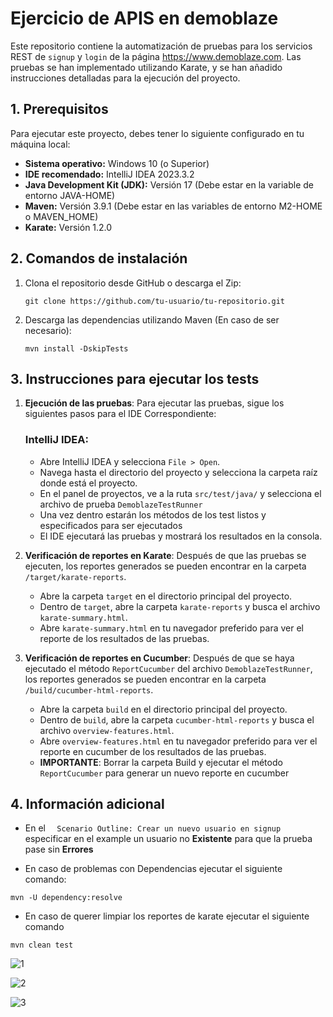 
# Ejercicio de APIS en demoblaze

Este repositorio contiene la automatización de pruebas para los servicios REST de `signup` y `login` de la página https://www.demoblaze.com. 
Las pruebas se han implementado utilizando Karate, y se han añadido instrucciones detalladas para la ejecución del proyecto.

## 1. Prerequisitos

Para ejecutar este proyecto, debes tener lo siguiente configurado en tu máquina local:

- **Sistema operativo:**  Windows 10 (o Superior)
- **IDE recomendado:** IntelliJ IDEA 2023.3.2
- **Java Development Kit (JDK):** Versión 17 (Debe estar en la variable de entorno JAVA-HOME)
- **Maven:** Versión 3.9.1 (Debe estar en las variables de entorno M2-HOME o MAVEN_HOME)
- **Karate:** Versión 1.2.0

## 2. Comandos de instalación

1. Clona el repositorio desde GitHub o descarga el Zip:
   ```
   git clone https://github.com/tu-usuario/tu-repositorio.git
   ```
2. Descarga las dependencias utilizando Maven (En caso de ser necesario):
   ```
   mvn install -DskipTests
   ```

## 3. Instrucciones para ejecutar los tests

1. **Ejecución de las pruebas**:
   Para ejecutar las pruebas, sigue los siguientes pasos para el IDE Correspondiente:

   ### IntelliJ IDEA:
   - Abre IntelliJ IDEA y selecciona `File > Open`.
   - Navega hasta el directorio del proyecto y selecciona la carpeta raíz donde está el proyecto.
   - En el panel de proyectos, ve a la ruta `src/test/java/` y selecciona el archivo de prueba `DemoblazeTestRunner`
   - Una vez dentro estarán los métodos de los test listos y especificados para ser ejecutados
   - El IDE ejecutará las pruebas y mostrará los resultados en la consola.

2. **Verificación de reportes en Karate**:
   Después de que las pruebas se ejecuten, los reportes generados se pueden encontrar en la carpeta `/target/karate-reports`.
   - Abre la carpeta `target` en el directorio principal del proyecto.
   - Dentro de `target`, abre la carpeta `karate-reports` y busca el archivo `karate-summary.html`.
   - Abre `karate-summary.html` en tu navegador preferido para ver el reporte de los resultados de las pruebas.

3. **Verificación de reportes en Cucumber**:
   Después de que se haya ejecutado el método ``ReportCucumber``  del archivo `DemoblazeTestRunner`, los reportes generados se pueden encontrar en la carpeta `/build/cucumber-html-reports`.
   - Abre la carpeta `build` en el directorio principal del proyecto.
   - Dentro de `build`, abre la carpeta `cucumber-html-reports` y busca el archivo `overview-features.html`.
   - Abre `overview-features.html` en tu navegador preferido para ver el reporte en cucumber de los resultados de las pruebas.
   - **IMPORTANTE**: Borrar la carpeta Build y ejecutar el método `ReportCucumber` para generar un nuevo reporte en cucumber

## 4. Información adicional
- En el  ``  Scenario Outline: Crear un nuevo usuario en signup`` especificar en el example un usuario no **Existente** para que la prueba pase sin **Errores**

- En caso de problemas con Dependencias ejecutar el siguiente comando:
````
mvn -U dependency:resolve
````

- En caso de querer limpiar los reportes de karate ejecutar el siguiente comando 
````
mvn clean test
````

![1](https://github.com/user-attachments/assets/7d6286b9-d4ee-40e2-bcfa-64c93c9822ee)

![2](https://github.com/user-attachments/assets/c4707eae-1195-4f77-8332-ac1ec0cfc8cd)

![3](https://github.com/user-attachments/assets/34c01557-5e73-4b0e-b1de-9e047d3887f2)



